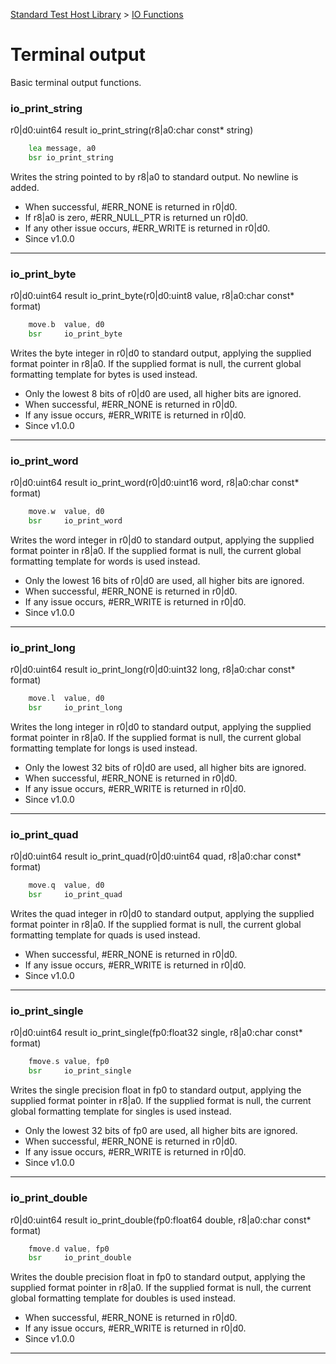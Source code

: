[Standard Test Host Library](../README.md) > [IO Functions](/io.md)

# Terminal output

Basic terminal output functions.

### io_print_string
r0|d0:uint64 result io_print_string(r8|a0:char const\* string)
```asm
    lea message, a0
    bsr io_print_string
```
Writes the string pointed to by r8|a0 to standard output. No newline is added.

- When successful, #ERR_NONE is returned in r0|d0.
- If r8|a0 is zero, #ERR_NULL_PTR is returned un r0|d0.
- If any other issue occurs, #ERR_WRITE is returned in r0|d0.
- Since v1.0.0
___
### io_print_byte
r0|d0:uint64 result io_print_byte(r0|d0:uint8 value, r8|a0:char const\* format)
```asm
    move.b  value, d0
    bsr     io_print_byte
```
Writes the byte integer in r0|d0 to standard output, applying the supplied format pointer in r8|a0. If the supplied format is null, the current global formatting template for bytes is used instead.

- Only the lowest 8 bits of r0|d0 are used, all higher bits are ignored.
- When successful, #ERR_NONE is returned in r0|d0.
- If any issue occurs, #ERR_WRITE is returned in r0|d0.
- Since v1.0.0
___
### io_print_word
r0|d0:uint64 result io_print_word(r0|d0:uint16 word, r8|a0:char const\* format)
```asm
    move.w  value, d0
    bsr     io_print_word
```
Writes the word integer in r0|d0 to standard output, applying the supplied format pointer in r8|a0. If the supplied format is null, the current global formatting template for words is used instead.

- Only the lowest 16 bits of r0|d0 are used, all higher bits are ignored.
- When successful, #ERR_NONE is returned in r0|d0.
- If any issue occurs, #ERR_WRITE is returned in r0|d0.
- Since v1.0.0
___
### io_print_long
r0|d0:uint64 result io_print_long(r0|d0:uint32 long, r8|a0:char const\* format)
```asm
    move.l  value, d0
    bsr     io_print_long
```
Writes the long integer in r0|d0 to standard output, applying the supplied format pointer in r8|a0. If the supplied format is null, the current global formatting template for longs is used instead.

- Only the lowest 32 bits of r0|d0 are used, all higher bits are ignored.
- When successful, #ERR_NONE is returned in r0|d0.
- If any issue occurs, #ERR_WRITE is returned in r0|d0.
- Since v1.0.0
___
### io_print_quad
r0|d0:uint64 result io_print_quad(r0|d0:uint64 quad, r8|a0:char const\* format)
```asm
    move.q  value, d0
    bsr     io_print_quad
```
Writes the quad integer in r0|d0 to standard output, applying the supplied format pointer in r8|a0. If the supplied format is null, the current global formatting template for quads is used instead.

- When successful, #ERR_NONE is returned in r0|d0.
- If any issue occurs, #ERR_WRITE is returned in r0|d0.
- Since v1.0.0
___
### io_print_single
r0|d0:uint64 result io_print_single(fp0:float32 single, r8|a0:char const\* format)
```asm
    fmove.s value, fp0
    bsr     io_print_single
```
Writes the single precision float in fp0 to standard output, applying the supplied format pointer in r8|a0. If the supplied format is null, the current global formatting template for singles is used instead.

- Only the lowest 32 bits of fp0 are used, all higher bits are ignored.
- When successful, #ERR_NONE is returned in r0|d0.
- If any issue occurs, #ERR_WRITE is returned in r0|d0.
- Since v1.0.0
___
### io_print_double
r0|d0:uint64 result io_print_double(fp0:float64 double, r8|a0:char const\* format)
```asm
    fmove.d value, fp0
    bsr     io_print_double
```
Writes the double precision float in fp0 to standard output, applying the supplied format pointer in r8|a0. If the supplied format is null, the current global formatting template for doubles is used instead.

- When successful, #ERR_NONE is returned in r0|d0.
- If any issue occurs, #ERR_WRITE is returned in r0|d0.
- Since v1.0.0
___
